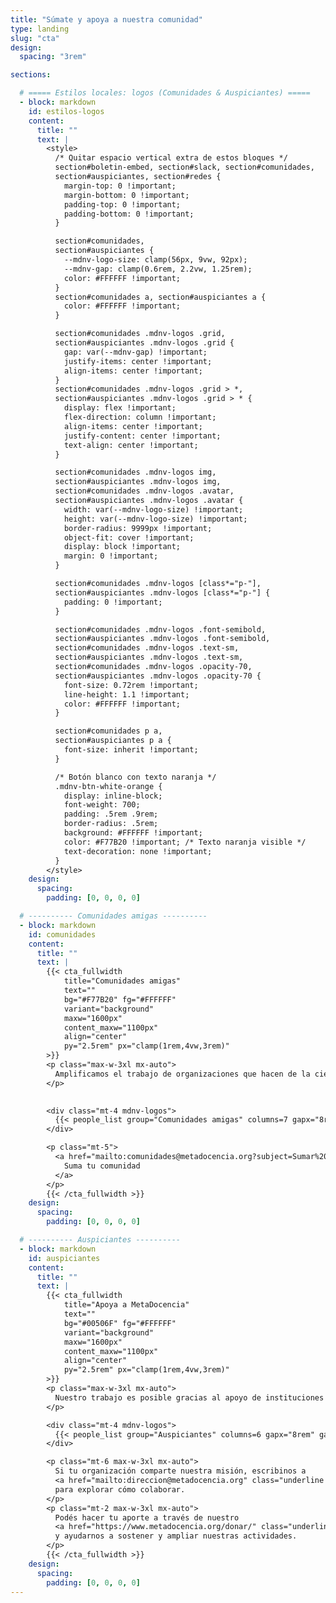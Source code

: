 ```yaml
---
title: "Súmate y apoya a nuestra comunidad"
type: landing
slug: "cta"
design:
  spacing: "3rem"

sections:

  # ===== Estilos locales: logos (Comunidades & Auspiciantes) =====
  - block: markdown
    id: estilos-logos
    content:
      title: ""
      text: |
        <style>
          /* Quitar espacio vertical extra de estos bloques */
          section#boletin-embed, section#slack, section#comunidades,
          section#auspiciantes, section#redes {
            margin-top: 0 !important;
            margin-bottom: 0 !important;
            padding-top: 0 !important;
            padding-bottom: 0 !important;
          }

          section#comunidades,
          section#auspiciantes {
            --mdnv-logo-size: clamp(56px, 9vw, 92px);
            --mdnv-gap: clamp(0.6rem, 2.2vw, 1.25rem);
            color: #FFFFFF !important;
          }
          section#comunidades a, section#auspiciantes a {
            color: #FFFFFF !important;
          }

          section#comunidades .mdnv-logos .grid,
          section#auspiciantes .mdnv-logos .grid {
            gap: var(--mdnv-gap) !important;
            justify-items: center !important;
            align-items: center !important;
          }
          section#comunidades .mdnv-logos .grid > *,
          section#auspiciantes .mdnv-logos .grid > * {
            display: flex !important;
            flex-direction: column !important;
            align-items: center !important;
            justify-content: center !important;
            text-align: center !important;
          }

          section#comunidades .mdnv-logos img,
          section#auspiciantes .mdnv-logos img,
          section#comunidades .mdnv-logos .avatar,
          section#auspiciantes .mdnv-logos .avatar {
            width: var(--mdnv-logo-size) !important;
            height: var(--mdnv-logo-size) !important;
            border-radius: 9999px !important;
            object-fit: cover !important;
            display: block !important;
            margin: 0 !important;
          }

          section#comunidades .mdnv-logos [class*="p-"],
          section#auspiciantes .mdnv-logos [class*="p-"] {
            padding: 0 !important;
          }

          section#comunidades .mdnv-logos .font-semibold,
          section#auspiciantes .mdnv-logos .font-semibold,
          section#comunidades .mdnv-logos .text-sm,
          section#auspiciantes .mdnv-logos .text-sm,
          section#comunidades .mdnv-logos .opacity-70,
          section#auspiciantes .mdnv-logos .opacity-70 {
            font-size: 0.72rem !important;
            line-height: 1.1 !important;
            color: #FFFFFF !important;
          }

          section#comunidades p a,
          section#auspiciantes p a {
            font-size: inherit !important;
          }

          /* Botón blanco con texto naranja */
          .mdnv-btn-white-orange {
            display: inline-block;
            font-weight: 700;
            padding: .5rem .9rem;
            border-radius: .5rem;
            background: #FFFFFF !important;
            color: #F77B20 !important; /* Texto naranja visible */
            text-decoration: none !important;
          }
        </style>
    design:
      spacing:
        padding: [0, 0, 0, 0]

  # ---------- Comunidades amigas ----------
  - block: markdown
    id: comunidades
    content:
      title: ""
      text: |
        {{< cta_fullwidth
            title="Comunidades amigas"
            text=""
            bg="#F77B20" fg="#FFFFFF"
            variant="background"
            maxw="1600px"
            content_maxw="1100px"
            align="center"
            py="2.5rem" px="clamp(1rem,4vw,3rem)"
        >}}
        <p class="max-w-3xl mx-auto">
          Amplificamos el trabajo de organizaciones que hacen de la ciencia abierta un esfuerzo global, colectivo y comunitario.
        </p>
        

        <div class="mt-4 mdnv-logos">
          {{< people_list group="Comunidades amigas" columns=7 gapx="8rem" gapy="3rem" >}}
        </div>

        <p class="mt-5">
          <a href="mailto:comunidades@metadocencia.org?subject=Sumar%20mi%20comunidad" class="mdnv-btn-white-orange">
            Suma tu comunidad
          </a>
        </p>
        {{< /cta_fullwidth >}}
    design:
      spacing:
        padding: [0, 0, 0, 0]

  # ---------- Auspiciantes ----------
  - block: markdown
    id: auspiciantes
    content:
      title: ""
      text: |
        {{< cta_fullwidth
            title="Apoya a MetaDocencia"
            text=""
            bg="#00506F" fg="#FFFFFF"
            variant="background"
            maxw="1600px"
            content_maxw="1100px"
            align="center"
            py="2.5rem" px="clamp(1rem,4vw,3rem)"
        >}}
        <p class="max-w-3xl mx-auto">
          Nuestro trabajo es posible gracias al apoyo de instituciones y organizaciones que comparten nuestra misión.
        </p>

        <div class="mt-4 mdnv-logos">
          {{< people_list group="Auspiciantes" columns=6 gapx="8rem" gapy="3rem" >}}
        </div>

        <p class="mt-6 max-w-3xl mx-auto">
          Si tu organización comparte nuestra misión, escribinos a
          <a href="mailto:direccion@metadocencia.org" class="underline font-semibold">direccion@metadocencia.org</a>
          para explorar cómo colaborar.
        </p>
        <p class="mt-2 max-w-3xl mx-auto">
          Podés hacer tu aporte a través de nuestro
          <a href="https://www.metadocencia.org/donar/" class="underline font-semibold">formulario de donación</a>
          y ayudarnos a sostener y ampliar nuestras actividades.
        </p>
        {{< /cta_fullwidth >}}
    design:
      spacing:
        padding: [0, 0, 0, 0]
---
```

